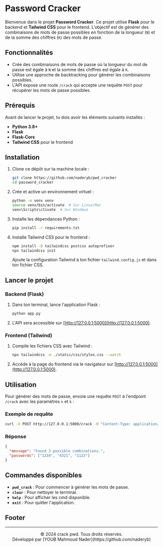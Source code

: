 
# Password Cracker

Bienvenue dans le projet **Password Cracker**. Ce projet utilise **Flask** pour le backend et **Tailwind CSS** pour le frontend. L'objectif est de générer des combinaisons de mots de passe possibles en fonction de la longueur (`N`) et de la somme des chiffres (`K`) des mots de passe.

## Fonctionnalités

- Crée des combinaisons de mots de passe où la longueur du mot de passe est égale à `N` et la somme des chiffres est égale à `K`.
- Utilise une approche de backtracking pour générer les combinaisons possibles.
- L'API expose une route `/crack` qui accepte une requête `POST` pour récupérer les mots de passe possibles.

## Prérequis

Avant de lancer le projet, tu dois avoir les éléments suivants installés :

- **Python 3.8+**
- **Flask**
- **Flask-Cors**
- **Tailwind CSS** pour le frontend

## Installation

1. Clone ce dépôt sur ta machine locale :
   ```bash
   git clone https://github.com/naderyb/pwd_cracker
   cd password_cracker
   ```

2. Crée et active un environnement virtuel :
   ```bash
   python -m venv venv
   source venv/bin/activate  # Sur Linux/Mac
   venv\Scripts\ctivate  # Sur Windows
   ```

3. Installe les dépendances Python :
   ```bash
   pip install -r requirements.txt
   ```

4. Installe Tailwind CSS pour le frontend :
   ```bash
   npm install -D tailwindcss postcss autoprefixer
   npx tailwindcss init
   ```

   Ajoute la configuration Tailwind à ton fichier `tailwind.config.js` et dans ton fichier CSS.

## Lancer le projet

### Backend (Flask)

1. Dans ton terminal, lance l'application Flask :
   ```bash
   python app.py
   ```

2. L'API sera accessible sur [http://127.0.0.1:5000](http://127.0.0.1:5000).

### Frontend (Tailwind)

1. Compile les fichiers CSS avec Tailwind :
   ```bash
   npx tailwindcss -o ./static/css/styles.css --watch
   ```

2. Accède à la page du frontend via le navigateur sur [http://127.0.0.1:5000](http://127.0.0.1:5000).

## Utilisation

Pour générer des mots de passe, envoie une requête `POST` à l'endpoint `/crack` avec les paramètres `n` et `k` :

### Exemple de requête

```bash
curl -X POST http://127.0.0.1:5000/crack -H "Content-Type: application/json" -d '{"n": 4, "k": 10}'
```

### Réponse

```json
{
  "message": "Found 3 possible combinations.",
  "passwords": ["1234", "4321", "1123"]
}
```

## Commandes disponibles

- **`pwd_crack`** : Pour commencer à générer les mots de passe.
- **`clear`** : Pour nettoyer le terminal.
- **`help`** : Pour afficher les cmd disponible.
- **`exit`** : Pour quitter l'application.

## Footer

---

<p align="center">
  &copy; 2024 crack pwd. Tous droits réservés. <br>
  Développé par [YOUB Mahmoud Nader](https://github.com/naderyb)
</p>
